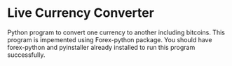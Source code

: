 # Live Currency Converter
Python program to convert one currency to another including bitcoins.
This program is impemented using Forex-python package.
You should have forex-python and pyinstaller already installed to run this program successfully.
